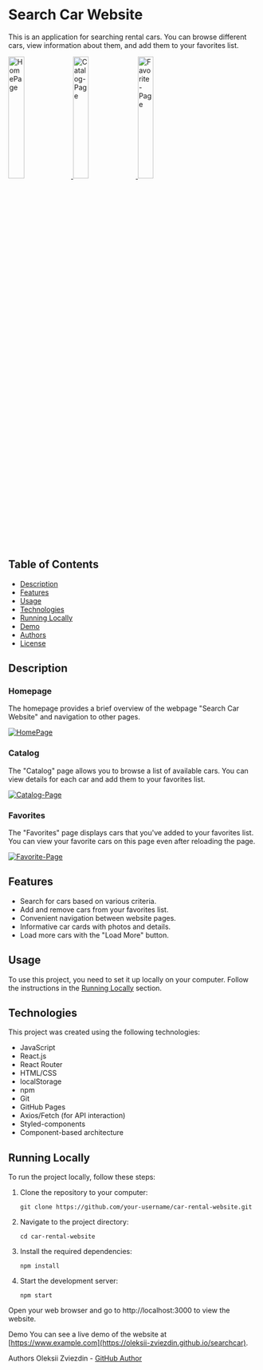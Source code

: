 # Search Car Website

This is an application for searching rental cars. You can browse different cars, view information about them, and add them to your favorites list.

   <tr>
      <td style="padding: 0;">
        <a href="https://ibb.co/QHQPvyS">
          <img src="https://i.ibb.co/t2KqpVj/HomePage.png" alt="HomePage" style="width: 25%;" border="0">
        </a>
      </td>
      <td style="padding: 0;">
        <a href="https://ibb.co/3rXF89S">
          <img src="https://i.ibb.co/JBLpbwr/Catalog-Page.png" alt="Catalog-Page" style="width: 25%;" border="0">
        </a>
      </td>
      <td style="padding: 0;">
        <a href="https://ibb.co/HhkYJjW">
          <img src="https://i.ibb.co/DrSkqZx/Favorite-Page.png" alt="Favorite-Page" style="width: 25%;" border="0">
        </a>
      </td>
    </tr>

## Table of Contents

- [Description](#Description)
- [Features](#Features)
- [Usage](#Usage)
- [Technologies](#Technologies)
- [Running Locally](#Running-Locally)
- [Demo](#Demo)
- [Authors](#Authors)
- [License](#License)

## Description

### Homepage

The homepage provides a brief overview of the webpage "Search Car Website" and navigation to other pages.

<div>
  <a href="https://ibb.co/QHQPvyS"><img src="https://i.ibb.co/t2KqpVj/HomePage.png" alt="HomePage" border="0"></a>
</div>

### Catalog

The "Catalog" page allows you to browse a list of available cars. You can view details for each car and add them to your favorites list.

<div>
 <a href="https://ibb.co/3rXF89S"><img src="https://i.ibb.co/JBLpbwr/Catalog-Page.png" alt="Catalog-Page" border="0"></a>
</div>


### Favorites

The "Favorites" page displays cars that you've added to your favorites list. You can view your favorite cars on this page even after reloading the page.

<div>
  <a href="https://ibb.co/HhkYJjW"><img src="https://i.ibb.co/DrSkqZx/Favorite-Page.png" alt="Favorite-Page" border="0"></a>
</div>

## Features

- Search for cars based on various criteria.
- Add and remove cars from your favorites list.
- Convenient navigation between website pages.
- Informative car cards with photos and details.
- Load more cars with the "Load More" button.

## Usage

To use this project, you need to set it up locally on your computer. Follow the instructions in the [Running Locally](#Running-Locally) section.

## Technologies

This project was created using the following technologies:

- JavaScript
- React.js
- React Router
- HTML/CSS
- localStorage
- npm
- Git
- GitHub Pages
- Axios/Fetch (for API interaction)
- Styled-components
- Component-based architecture

## Running Locally

To run the project locally, follow these steps:

1. Clone the repository to your computer:

   ```shell
   git clone https://github.com/your-username/car-rental-website.git

2. Navigate to the project directory:

   ```shell
   cd car-rental-website

2. Install the required dependencies:

   ```shell
   npm install
   
3. Start the development server:

   ```shell
   npm start

Open your web browser and go to http://localhost:3000 to view the website.

Demo
You can see a live demo of the website at [https://www.example.com](https://oleksii-zviezdin.github.io/searchcar).

Authors
Oleksii Zviezdin - <a href="https://github.com/oleksii-zviezdin">GitHub Author</a>
